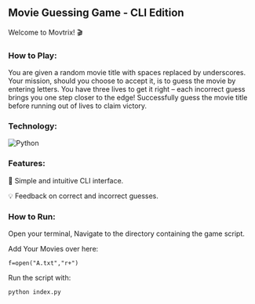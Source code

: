 ## Movie Guessing Game - CLI Edition

Welcome to Movtrix! 🎬

### How to Play:

You are given a random movie title with spaces replaced by underscores.
Your mission, should you choose to accept it, is to guess the movie by entering letters.
You have three lives to get it right – each incorrect guess brings you one step closer to the edge!
Successfully guess the movie title before running out of lives to claim victory.

### Technology:
![Python](https://img.shields.io/badge/-Python-black?style=flat-square&logo=python)

### Features:
<p>
🎯 Simple and intuitive CLI interface.
</p>
<p>
💡 Feedback on correct and incorrect guesses.
</p>

### How to Run:
Open your terminal, Navigate to the directory containing the game script.

Add Your Movies over here:
```
f=open("A.txt","r+")
```

Run the script with:
```
python index.py
```
